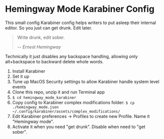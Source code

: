 # Hemingway Mode Karabiner Config

This small config Karabiner config helps writers to put asleep their internal editor. So you just can get drunk. Edit later.

> Write drunk, edit sober.
>
> -- <cite>Ernest Hemingway</cite>

Technically it just disables any backspace handling, allowing only alt+backspace to backward delete whole words.

1. Install Karabiner
2. Set it up
3. Tune up MacOS Security settings to allow Karabiner handle system level events
4. Clone this repo, unzip it and run Terminal app
5. `$ cd hemingway_mode_karabiner`
6. Copy config to Karabiner complex modifications folder: `$ cp ./hemingway_mode.json ~/.config/karabiner/assets/complex_modifications/`
7. Edit Karabiner preferences → Profiles to create new Profile. Name it "Hemingway mode".
8. Activate it when you need "get drunk". Disable when need to "get sober".